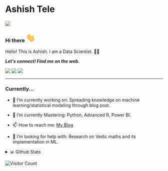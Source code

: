 

<!--
**ashishtele/ashishtele** is a ✨ _special_ ✨ repository because its `README.md` (this file) appears on your GitHub profile.

Here are some ideas to get you started:

- 🔭 I’m currently working on ...
- 🌱 I’m currently learning ...
- 👯 I’m looking to collaborate on ...
- 🤔 I’m looking for help with ...
- 💬 Ask me about ...
- 📫 How to reach me: ...
- 😄 Pronouns: ...
- ⚡ Fun fact: ...
-->
# Ashish Tele
<img src="https://user-images.githubusercontent.com/14126898/94980589-10ca6700-04f9-11eb-94a5-26e9632720a4.PNG" width=200 align=center>


### Hi there <img src="https://raw.githubusercontent.com/ABSphreak/ABSphreak/master/gifs/Hi.gif" width="30px"></h2>

Hello! This is Ashish. I am a Data Scientist. 👨‍🎓

<b><i>Let's connect! Find me on the web.</i></b>

[<img height="30" src="https://img.shields.io/badge/twitter-%231DA1F2.svg?&style=for-the-badge&logo=twitter&logoColor=white" />][twitter]
[<img height="30" src = "https://img.shields.io/badge/gmail-c14438?&style=for-the-badge&logo=gmail&logoColor=white">][gmail] 
[<img height="30" src="https://img.shields.io/badge/linkedin-blue.svg?&style=for-the-badge&logo=linkedin&logoColor=white" />][LinkedIn]
<br />
<hr />


### Currently...

- 🔭 I’m currently working on: Spreading knowledge on machine learning/statistical modeling through blog post.

- 🌱 I’m currently Mastering: Python, Advanced R, Power BI.

- 📫 How to reach me: [My Blog](https://ashishtele.github.io/)

- 🤔 I’m looking for help with: Research on Vedic maths and its implementation in ML.

<details>
<summary>📊 Github Stats</summary>

<p align="center"> <img src="https://github-readme-stats.vercel.app/api?username=ashishtele&show_icons=true&theme=gotham" alt="Ashish Tele | Stats" />

</details>

 ![Visitor Count](https://profile-counter.glitch.me/{ashishtele}/count.svg)

[twitter]: https://twitter.com/ashishtele1
[gmail]: https://gmail.com
[linkedin]: https://www.linkedin.com/in/ashishtele/
